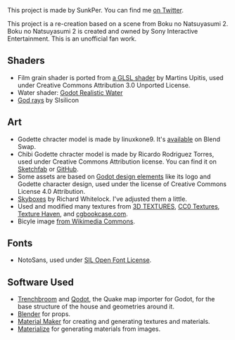 This project is made by SunkPer. You can find me [on Twitter](https://twitter.com/SunkPer).

This project is a re-creation based on a scene from Boku no Natsuyasumi 2. Boku no Natsuyasumi 2 is created and owned by Sony Interactive Entertainment. This is an unofficial fan work.

## Shaders
- Film grain shader is ported from [a GLSL shader](http://devlog-martinsh.blogspot.com/2013/05/image-imperfections-and-film-grain-post.html) by Martins Upitis, used under Creative Commons Attribution 3.0 Unported License.
- Water shader: [Godot Realistic Water](https://github.com/godot-extended-libraries/godot-realistic-water)
- [God rays](https://github.com/SIsilicon/Godot-God-Rays-Plugin) by SIsilicon

## Art
- Godette chracter model is made by linuxkone9. It's [available](https://www.blendswap.com/blend/22276) on Blend Swap.
- Chibi Godette chracter model is made by Ricardo Rodriguez Torres, used under Creative Commons Attribution license. You can find it on [Sketchfab](https://sketchfab.com/3d-models/godette-chan-5e5dd8978e21431f992dee953c11558d) or [GitHub](https://github.com/SirRichard94/low-poly-godette).
- Some assets are based on [Godot design elements](https://github.com/godotengine/godot-design) like its logo and Godette character design, used under the license of Creative Commons License 4.0 Attribution.
- [Skyboxes](https://github.com/rpgwhitelock/AllSkyFree_Godot) by Richard Whitelock. I've adjusted them a little.
- Used and modified many textures from [3D TEXTURES](https://3dtextures.me/), [CC0 Textures](https://cc0textures.com/), [Texture Haven](https://texturehaven.com/), and [cgbookcase.com](https://www.cgbookcase.com/).
- Bicyle image [from Wikimedia Commons](https://commons.wikimedia.org/wiki/File:Fiets_Elv%C3%A9.jpg).

## Fonts
- NotoSans, used under [SIL Open Font License](https://github.com/googlefonts/noto-fonts/blob/master/LICENSE).

## Software Used
- [Trenchbroom](https://kristianduske.com/trenchbroom/) and [Qodot](https://github.com/ShiftyAxel/Qodot), the Quake map importer for Godot, for the base structure of the house and geometries around it.
- [Blender](https://www.blender.org/) for props.
- [Material Maker](https://github.com/RodZill4/material-maker) for creating and generating textures and materials.
- [Materialize](http://boundingboxsoftware.com/materialize/) for generating materials from images.

